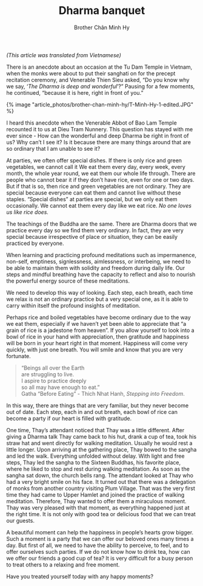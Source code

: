 ﻿---
title: Dharma banquet
author: Brother Chân Minh Hy
---

*(This article was translated from Vietnamese)*

There is an anecdote about an occasion at the Tu Dam Temple in Vietnam, when the monks were about to put their sanghati on for the precept recitation ceremony, and Venerable Thien Sieu asked, “Do you know why we say, ‘*The Dharma is deep and wonderful*’?” Pausing for a few moments, he continued, “because it is here, right in front of you.”

{% image "article_photos/brother-chan-minh-hy/T-Minh-Hy-1-edited.JPG" %}

I heard this anecdote when the Venerable Abbot of Bao Lam Temple recounted it to us at Dieu Tram Nunnery. This question has stayed with me ever since - How can the wonderful and deep Dharma be right in front of us? Why can’t I see it? Is it because there are many things around that are so ordinary that I am unable to see it?

At parties, we often offer special dishes. If there is only rice and green vegetables, we cannot call it  We eat them every day, every week, every month, the whole year round, we eat them our whole life through. There are people who cannot bear it if they don’t have rice, even for one or two days. But if that is so, then rice and green vegetables are not ordinary. They are special because everyone can eat them and cannot live without these staples. “Special dishes” at parties are special, but we only eat them occasionally. We cannot eat them every day like we eat rice. *No one loves us like rice does.* 

The teachings of the Buddha are the same. There are Dharma doors that we practice every day so we find them very ordinary. In fact, they are very special because irrespective of place or situation, they can be easily practiced by everyone. 

When learning and practicing profound meditations such as impermanence, non-self, emptiness, signlessness, aimlessness, or interbeing, we need to be able to maintain them with solidity and freedom during daily life. Our steps and mindful breathing have the capacity to reflect and also to nourish the powerful energy source of these meditations. 

We need to develop this way of looking. Each step, each breath, each time we relax is not an ordinary practice but a very special one, as it is able to carry within itself the profound insights of meditation.

Perhaps rice and boiled vegetables have become ordinary due to the way we eat them, especially if we haven’t yet been able to appreciate that “a grain of rice is a jadestone from heaven”. If you allow yourself to look into a bowl of rice in your hand with appreciation, then gratitude and happiness will be born in your heart right in that moment. Happiness will come very quickly, with just one breath. You will smile and know that you are very fortunate.

> “Beings all over the Earth<br/>
> are struggling to live.<br/>
> I aspire to practice deeply<br/>
> so all may have enough to eat.”<br/>
> Gatha “Before Eating” - Thich Nhat Hanh, *Stepping into Freedom*.

In this way, there are things that are very familiar, but they never become out of date. Each step, each in and out breath, each bowl of rice can become a party if our heart is filled with gratitude.

One time, Thay’s attendant noticed that Thay was a little different. After giving a Dharma talk Thay came back to his hut, drank a cup of tea, took his straw hat and went directly for walking meditation. Usually he would rest a little longer. Upon arriving at the gathering place, Thay bowed to the sangha and led the walk. Everything unfolded without delay. With light and free steps, Thay led the sangha to the Sixteen Buddhas, his favorite place, where he liked to stop and rest during walking meditation. As soon as the sangha sat down, the church bells rang. The attendant looked at Thay who had a very bright smile on his face. It turned out that there was a delegation of monks from another country visiting Plum Village. That was the very first time they had came to Upper Hamlet and joined the practice of walking meditation. Therefore, Thay wanted to offer them a miraculous moment. Thay was very pleased with that moment, as everything happened just at the right time. It is not only with good tea or delicious food that we can treat our guests. 

A beautiful moment can help the happiness in people’s hearts grow bigger. Such a moment is a party that we can offer our beloved ones many times a day. But first of all, we need to have the ability to perceive, to feel, and to offer ourselves such parties. If we do not know how to drink tea, how can we offer our friends a good cup of tea? It is very difficult for a busy person to treat others to a relaxing and free moment.

Have you treated yourself today with any happy moments?
